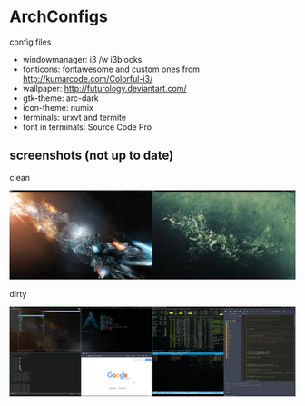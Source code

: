 # ArchConfigs
config files
* windowmanager: i3 /w i3blocks
* fonticons: fontawesome and custom ones from http://kumarcode.com/Colorful-i3/
* wallpaper: http://futurology.deviantart.com/
* gtk-theme: arc-dark
* icon-theme: numix
* terminals: urxvt and termite
* font in terminals: Source Code Pro

screenshots (not up to date)
-----------

clean

![Clean Desktop](screenshots/clean.jpg)

dirty

![Dirty Desktop](screenshots/fakedirty.jpg)
